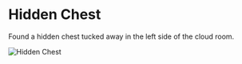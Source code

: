 # Hidden Chest

Found a hidden chest tucked away in the left side of the cloud room.

![Hidden Chest](/img/cloudring/hiddenchest.png)